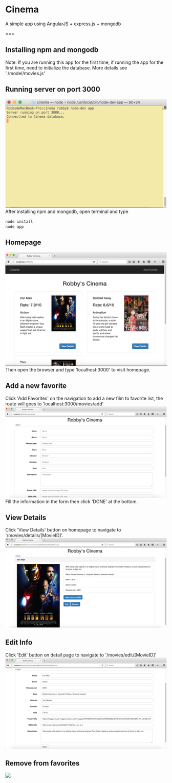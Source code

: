 # Cinema
A simple app using AngularJS + express.js + mongodb

===
## Installing npm and mongodb
Note: If you are running this app for the first time, if running the app for the first time, need to initialize the database. 
More details see './model/movies.js'
## Running server on port 3000
![](./img/server.png)
After installing npm and mongodb, open terminal and type
```
node install
node app
```
## Homepage
![](./img/homepage.png)
Then open the browser and type 'localhost:3000' to visit homepage.

## Add a new favorite
Click 'Add Favorites' on the navigation to add a new film to favorite list, the route will goes to 'localhost:3000/movies/add'
![](./img/add.png)
Fill the information in the form then click 'DONE' at the bottom.

## View Details
Click 'View Details' button on homepage to navigate to '/movies/details/[MovieID]'.
![](./img/detail.png)

## Edit Info
Click 'Edit' button on detail page to navigate to '/movies/edit/[MovieID]'
![](./img/edit.png)

## Remove from favorites
![](./img/delete.png)